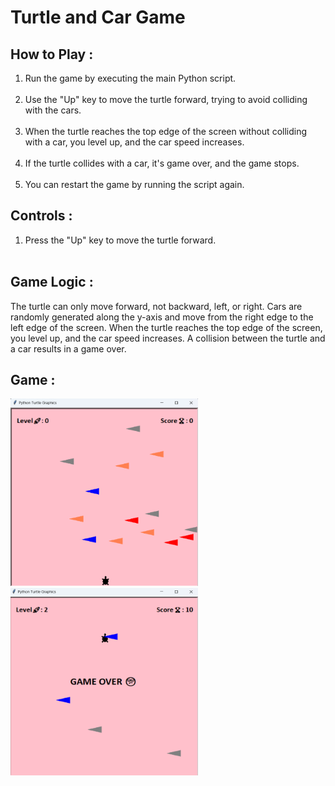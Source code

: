 # Turtle and Car Game

<h2>How to Play : </h2>
<ol>
<li>Run the game by executing the main Python script.</li>
  <br>
<li>Use the "Up" key to move the turtle forward, trying to avoid colliding with the cars.</li> 
    <br>
<li>When the turtle reaches the top edge of the screen without colliding with a car, you level up, and the car speed increases.</li>
    <br>
<li>
If the turtle collides with a car, it's game over, and the game stops.
    <br>
</li>
  <br>
  <li>
    You can restart the game by running the script again.
  </li>
</ol>

<h2>Controls : </h2>
<ol>
    <li>Press the "Up" key to move the turtle forward.</li>
   <br>
  </ol>
 <h2>Game Logic :</h2>
    <p>
      The turtle can only move forward, not backward, left, or right. Cars are
      randomly generated along the y-axis and move from the right edge to the
      left edge of the screen. When the turtle reaches the top edge of the
      screen, you level up, and the car speed increases. A collision between the
      turtle and a car results in a game over.
    </p>
    <h2>Game :</h2>
 <span><img width=300px height=300px src="https://raw.githubusercontent.com/rishiiiidha/turtle-crossing-game/main/img1.png">&nbsp; &nbsp; &nbsp;&nbsp;&nbsp;&nbsp;&nbsp;&nbsp;&nbsp;&nbsp;&nbsp; &nbsp; &nbsp;&nbsp;&nbsp;&nbsp;&nbsp;&nbsp;&nbsp;&nbsp;<img width=300px height=300px src="https://raw.githubusercontent.com/rishiiiidha/turtle-crossing-game/main/img2.png"></span>


